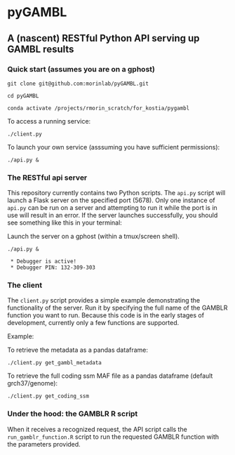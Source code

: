 # pyGAMBL
## A (nascent) RESTful Python API serving up GAMBL results

### Quick start (assumes you are on a gphost)

`git clone git@github.com:morinlab/pyGAMBL.git`

`cd pyGAMBL`

`conda activate /projects/rmorin_scratch/for_kostia/pygambl`

To access a running service:

`./client.py`

To launch your own service (asssuming you have sufficient permissions):

`./api.py &`

### The RESTful api server

This repository currently contains two Python scripts. The `api.py` script will launch a Flask server on the specified port (5678). Only one instance of `api.py` can be run on a server and attempting to run it while the port is in use will result in an error. If the server launches successfully, you should see something like this in your terminal:

Launch the server on a gphost (within a tmux/screen shell).

`./api.py &`

```
 * Debugger is active!
 * Debugger PIN: 132-309-303
```

### The client

The `client.py` script provides a simple example demonstrating the functionality of the server. Run it by specifying the full name of the GAMBLR function you want to run. Because this code is in the early stages of development, currently only a few functions are supported.

Example:

To retrieve the metadata as a pandas dataframe:

`./client.py get_gambl_metadata`

To retrieve the full coding ssm MAF file as a pandas dataframe (default grch37/genome):

`./client.py get_coding_ssm`

### Under the hood: the GAMBLR R script

When it receives a recognized request, the API script calls the `run_gamblr_function.R` script to run the requested GAMBLR function with the parameters provided. 



